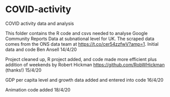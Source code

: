 # COVID-activity
COVID activity data and analysis

This folder contains the R code and csvs needed to analyse Google Community Reports Data at subnational level for UK. 
The scraped data comes from the ONS data team at https://t.co/cer54zzfwV?amp=1. Initial data and code Ben Ansell 14/4/20

Project cleaned up, R project added, and code made more efficient plus addition of weekends by Robert Hickman https://github.com/RobWHickman (thanks!) 15/4/20

GDP per capita level and growth data added and entered into code 16/4/20

Animation code added 18/4/20
